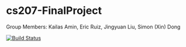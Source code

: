 # cs207-FinalProject

Group Members: Kailas Amin, Eric Ruiz, Jingyuan Liu, Simon (Xin) Dong

[![Build Status](https://travis-ci.org/Software-Samurais/cs207-FinalProject.svg?branch=master)](https://travis-ci.org/Software-Samurais/cs207-FinalProject)
